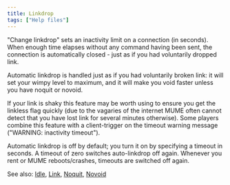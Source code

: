 ```yaml
---
title: Linkdrop
tags: ["Help files"]
---
```

"Change linkdrop" sets an inactivity limit on a connection (in seconds).
When enough time elapses without any command having been sent, the
connection is automatically closed - just as if you had voluntarily
dropped link.

Automatic linkdrop is handled just as if you had voluntarily broken
link: it will set your wimpy level to maximum, and it will make you void
faster unless you have noquit or novoid.

If your link is shaky this feature may be worth using to ensure you get
the linkless flag quickly (due to the vagaries of the internet MUME
often cannot detect that you have lost link for several minutes
otherwise). Some players combine this feature with a client-trigger on
the timeout warning message ("WARNING: inactivity timeout").

Automatic linkdrop is off by default; you turn it on by specifying a
timeout in seconds. A timeout of zero switches auto-linkdrop off again.
Whenever you rent or MUME reboots/crashes, timeouts are switched off
again.

See also: [Idle](Idle "wikilink"), [Link](Link "wikilink"),
[Noquit](Noquit "wikilink"), [Novoid](Novoid "wikilink")
